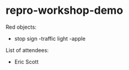 # repro-workshop-demo
Red objects:
- stop sign
-traffic light
-apple


List of attendees:
- Eric Scott
